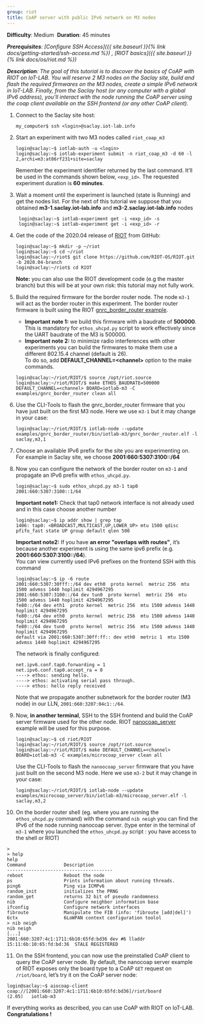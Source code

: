 ```yaml
---
group: riot
title: CoAP server with public IPv6 network on M3 nodes
---
```


<i class="fas fa-grin-beam-sweat"></i> **Difficulty**: Medium
<i class="fas fa-stopwatch"></i> **Duration**: 45 minutes

_**Prerequisites**: [Configure SSH Access]({{ site.baseurl }}{% link
docs/getting-started/ssh-access.md %}) , [RIOT basics]({{ site.baseurl }}{% link
docs/os/riot.md %})_

_**Description**: The goal of this tutorial is to discover the basics of CoAP with RIOT on IoT-LAB. You will reserve 2 M3 nodes on the Saclay site, build and flash the required firmwares on the M3 nodes, create a simple IPv6 network in IoT-LAB. Finally, from the Saclay host (or any computer with a global IPv6 address), you’ll interact with the node running the CoAP server using the coap client available on the SSH frontend (or any other CoAP client)._

1. Connect to the Saclay site host: 
   ```
   my_computer$ ssh <login>@saclay.iot-lab.info
   ```

2. Start an experiment with two M3 nodes called `riot_coap_m3`
   ```
   login@saclay:~$ iotlab-auth -u <login> 
   login@saclay:~$ iotlab-experiment submit -n riot_coap_m3 -d 60 -l 2,archi=m3:at86rf231+site=saclay
   ```
   Remember the experiment identifier returned by the last command. It’ll be
   used in the commands shown below, `<exp_id>`. The requested experiment
   duration is **60 minutes**.

3. Wait a moment until the experiment is launched (state is Running) and get
   the nodes list. For the next of this tutorial we suppose that you obtained
   **m3-1.saclay.iot-lab.info** and **m3-2.saclay.iot-lab.info** nodes
   ```
    login@saclay:~$ iotlab-experiment get -i <exp_id> -s
    login@saclay:~$ iotlab-experiment get -i <exp_id> -r
   ```

4. Get the code of the 2020.04 release of [RIOT](https://github.com/riot-os/riot)
   from GitHub: 
   ```
   login@saclay:~$ mkdir -p ~/riot
   login@saclay:~$ cd ~/riot
   login@saclay:~/riot$ git clone https://github.com/RIOT-OS/RIOT.git -b 2020.04-branch
   login@saclay:~/riot$ cd RIOT
   ```

   **Note:** you can also use the RIOT development code (e.g the master branch)
   but this will be at your own risk: this tutorial may not fully work.

5. Build the required firmware for the border router node. The node `m3-1` will
   act as the border router in this experiment. The border router firmware is
   built using the RIOT [gnrc_border_router example]().

   - **Important note 1:** we build this firmware with a baudrate of **500000**.
     This is mandatory for `ethos_uhcpd.py` script to work effectively since
     the UART baudrate of the M3 is 500000.
   - **Important note 2:** to minimize radio interferences with other
     experiments you can build the firmwares to make them use a different
     802.15.4 channel (default is 26).<br/>
     To do so, add **DEFAULT_CHANNEL=&lt;channel&gt;** option to the make commands.

   ```
   login@saclay:~/riot/RIOT/$ source /opt/riot.source
   login@saclay:~/riot/RIOT/$ make ETHOS_BAUDRATE=500000 DEFAULT_CHANNEL=<channel> BOARD=iotlab-m3 -C examples/gnrc_border_router clean all
   ```

6. Use the CLI-Tools to flash the gnrc_border_router firmware that you have just
   built on the first M3 node. Here we use `m3-1` but it may change in your case: 
   ```
   login@saclay:~/riot/RIOT/$ iotlab-node --update examples/gnrc_border_router/bin/iotlab-m3/gnrc_border_router.elf -l saclay,m3,1
   ```

7. Choose an available IPv6 prefix for the site you are experimenting on. For
   example in Saclay site, we choose **2001:660:5307:3100::/64**

8. Now you can configure the network of the border router on `m3-1` and propagate
   an IPv6 prefix with `ethos_uhcpd.py`.
   ```
   login@saclay:~$ sudo ethos_uhcpd.py m3-1 tap0 2001:660:5307:3100::1/64
   ```
   **Important note1:** Check that tap0 network interface is not already used
   and in this case choose another number
   ```
   login@saclay:~$ ip addr show | grep tap
   1406: tap0: <BROADCAST,MULTICAST,UP,LOWER_UP> mtu 1500 qdisc pfifo_fast state UP group default qlen 500
   ```
   **Important note2:** If you have **an error "overlaps with routes"**, it’s
   because another experiment is using the same ipv6 prefix (e.g.
   **2001:660:5307:3100::/64**).
   <br/>
   You can view currently used IPv6 prefixes on the frontend SSH with this command
   ```
   login@saclay:~$ ip -6 route
   2001:660:5307:30fff::/64 dev eth0  proto kernel  metric 256  mtu 1500 advmss 1440 hoplimit 4294967295
   2001:660:5307:3100::/64 dev tun0  proto kernel  metric 256  mtu 1500 advmss 1440 hoplimit 4294967295
   fe80::/64 dev eth1  proto kernel  metric 256  mtu 1500 advmss 1440 hoplimit 4294967295
   fe80::/64 dev eth0  proto kernel  metric 256  mtu 1500 advmss 1440 hoplimit 4294967295
   fe80::/64 dev tun0  proto kernel  metric 256  mtu 1500 advmss 1440 hoplimit 4294967295
   default via 2001:660:5307:30ff:ff:: dev eth0  metric 1  mtu 1500 advmss 1440 hoplimit 4294967295
   ```
   The network is finally configured:
   ```
   net.ipv6.conf.tap0.forwarding = 1
   net.ipv6.conf.tap0.accept_ra = 0
   ----> ethos: sending hello.
   ----> ethos: activating serial pass through.
   ----> ethos: hello reply received
   ```
   Note that we propagate another subnetwork for the border router (M3 node) in
   our LLN, `2001:660:3207:04c1::/64`.

9. Now, **in another terminal**, SSH to the SSH frontend and build the CoAP
   server firmware used for the other node. RIOT [nanocoap_server](https://github.com/RIOT-OS/RIOT/tree/master/examples/nanocoap_server)
   example will be used for this purpose.
   ```
   login@saclay:~$ cd riot/RIOT
   login@saclay:~/riot/RIOT/$ source /opt/riot.source
   login@saclay:~/riot/RIOT/$ make DEFAULT_CHANNEL=<channel> BOARD=iotlab-m3 -C examples/microcoap_server clean all
   ```
   Use the CLI-Tools to flash the `nanoocoap_server` firmware that you have
   just built on the second M3 node. Here we use `m3-2` but it may change in
   your case:
   ```
   login@saclay:~/riot/RIOT/$ iotlab-node --update examples/microcoap_server/bin/iotlab-m3/microcoap_server.elf -l saclay,m3,2
   ```

10. On the border router shell (eg. where you are running the `ethos_uhcpd.py`
   command) with the command `nib neigh` you can find the IPv6 of the node
   running nanocoap server. (type enter in the terminal of `m3-1` where you
   launched the `ethos_uhcpd.py` script : you have access to the shell or RIOT)
   ```
   >
   > help
   help
   Command              Description
   ---------------------------------------
   reboot               Reboot the node
   ps                   Prints information about running threads.
   ping6                Ping via ICMPv6
   random_init          initializes the PRNG
   random_get           returns 32 bit of pseudo randomness
   nib                  Configure neighbor information base
   ifconfig             Configure network interfaces
   fibroute             Manipulate the FIB (info: 'fibroute [add|del]')
   6ctx                 6LoWPAN context configuration toolol
   > nib neigh
   nib neigh
   [...]
   2001:660:3207:4c1:1711:6b10:65fd:bd36 dev #6 lladdr 15:11:6b:10:65:fd:bd:36  STALE REGISTERED
   ```

11. On the SSH frontend, you can now use the preinstalled CoAP client to query
   the CoAP server node. By default, the nanocoap server example of RIOT
   exposes only the board type to a CoAP `GET` request on `/riot/board`, let’s
   try it on the CoAP server node:
   ```
   login@saclay:~$ aiocoap-client coap://[2001:660:3207:4c1:1711:6b10:65fd:bd36]/riot/board
   (2.05)	iotlab-m3
   ```

If everything works as described, you can use CoAP with RIOT on IoT-LAB. **Congratulations !**
